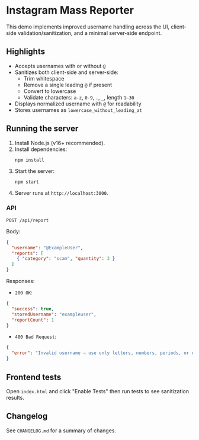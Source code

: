 # Instagram Mass Reporter

This demo implements improved username handling across the UI, client-side validation/sanitization, and a minimal server-side endpoint.

## Highlights

- Accepts usernames with or without `@`
- Sanitizes both client-side and server-side:
  - Trim whitespace
  - Remove a single leading `@` if present
  - Convert to lowercase
  - Validate characters: `a-z`, `0-9`, `.`, `_`, length `1–30`
- Displays normalized username with `@` for readability
- Stores usernames as `lowercase_without_leading_at`

## Running the server

1. Install Node.js (v16+ recommended).
2. Install dependencies:
   ```
   npm install
   ```
3. Start the server:
   ```
   npm start
   ```
4. Server runs at `http://localhost:3000`.

### API

`POST /api/report`

Body:
```json
{
  "username": "@ExampleUser",
  "reports": [
    { "category": "scam", "quantity": 3 }
  ]
}
```

Responses:
- `200 OK`:
```json
{
  "success": true,
  "storedUsername": "exampleuser",
  "reportCount": 1
}
```
- `400 Bad Request`:
```json
{
  "error": "Invalid username — use only letters, numbers, periods, or underscores and 1–30 characters."
}
```

## Frontend tests

Open `index.html` and click "Enable Tests" then run tests to see sanitization results.

## Changelog

See `CHANGELOG.md` for a summary of changes.